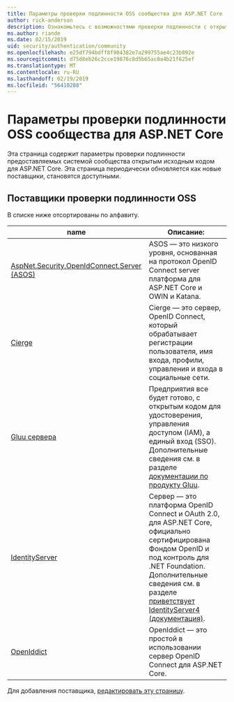 ```yaml
---
title: Параметры проверки подлинности OSS сообщества для ASP.NET Core
author: rick-anderson
description: Ознакомьтесь с возможностями проверки подлинности с открытым исходным кодом ASP.NET Core.
ms.author: riande
ms.date: 02/15/2019
uid: security/authentication/community
ms.openlocfilehash: e25df794bdff8f904382e7a299755ae4c23b892e
ms.sourcegitcommit: d75d8eb26c2cce19876c8d5b65ac8a4b21f625ef
ms.translationtype: MT
ms.contentlocale: ru-RU
ms.lasthandoff: 02/19/2019
ms.locfileid: "56410288"
---
```

# <a name="community-oss-authentication-options-for-aspnet-core"></a>Параметры проверки подлинности OSS сообщества для ASP.NET Core

Эта страница содержит параметры проверки подлинности предоставляемых системой сообщества открытым исходным кодом для ASP.NET Core. Эта страница периодически обновляется как новые поставщики, становятся доступными.

## <a name="oss-authentication-providers"></a>Поставщики проверки подлинности OSS

В списке ниже отсортированы по алфавиту.

| name | Описание: |
| ---- | ----------- |
| [AspNet.Security.OpenIdConnect.Server (ASOS)](https://github.com/aspnet-contrib/AspNet.Security.OpenIdConnect.Server) | ASOS — это низкого уровня, основанная на протокол OpenID Connect server платформа для ASP.NET Core и OWIN и Katana. |
| [Cierge](https://github.com/pwdless/Cierge) | Cierge — это сервер, OpenID Connect, который обрабатывает регистрации пользователя, имя входа, профили, управления и входа в социальные сети. |
| [Gluu сервера](https://gluu.org/) | Предприятия все будет готово, с открытым кодом для удостоверения, управления доступом (IAM), а единый вход (SSO). Дополнительные сведения см. в разделе [документации по продукту Gluu](https://gluu.org/docs/). |
| [IdentityServer](https://identityserver.io/) | Сервер — это платформа OpenID Connect и OAuth 2.0, для ASP.NET Core, официально сертифицирована Фондом OpenID и под контроль для .NET Foundation. Дополнительные сведения см. в разделе [приветствует IdentityServer4 (документация)](https://identityserver4.readthedocs.io/en/latest/). |
| [OpenIddict](https://github.com/openiddict/openiddict-core) | OpenIddict — это простой в использовании сервер OpenID Connect для ASP.NET Core. |

Для добавления поставщика, [редактировать эту страницу](https://github.com/login?return_to=https%3A%2F%2Fgithub.com%2Faspnet%2FDocs%2Fedit%2Fmaster%2Faspnetcore%2Fsecurity%2Fauthentication%2Fcommunity.md).
